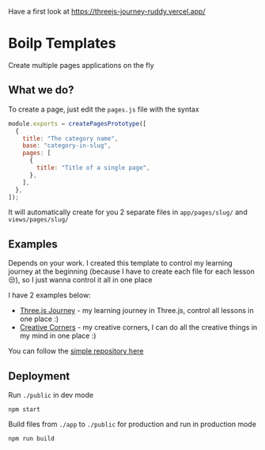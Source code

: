 Have a first look at https://threejs-journey-ruddy.vercel.app/

# Boilp Templates

Create multiple pages applications on the fly

## What we do?

To create a page, just edit the `pages.js` file with the syntax

```js
module.exports = createPagesPrototype([
  {
    title: "The category name",
    base: "category-in-slug",
    pages: [
      {
        title: "Title of a single page",
      },
    ],
  },
]);
```

It will automatically create for you 2 separate files in `app/pages/slug/` and `views/pages/slug/`

## Examples

Depends on your work. I created this template to control my learning journey at the beginning (because I have to create each file for each lesson 😒), so I just wanna control it all in one place

I have 2 examples below:

- [Three.js Journey](https://threejs-journey-ruddy.vercel.app/) - my learning journey in Three.js, control all lessons in one place :)
- [Creative Corners](https://creative-coding-delta.vercel.app/) - my creative corners, I can do all the creative things in my mind in one place :)

You can follow the [simple repository here](https://github.com/vuquangpham/threejs-journey)

## Deployment

Run `./public` in dev mode

```shell
npm start
```

Build files from `./app` to `./public` for production and run in production mode

```shell
npm run build
```
